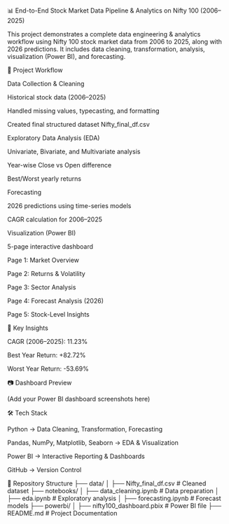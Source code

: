 📊 End-to-End Stock Market Data Pipeline & Analytics on Nifty 100 (2006–2025)

This project demonstrates a complete data engineering & analytics workflow using Nifty 100 stock market data from 2006 to 2025, along with 2026 predictions.
It includes data cleaning, transformation, analysis, visualization (Power BI), and forecasting.

🚀 Project Workflow

Data Collection & Cleaning

Historical stock data (2006–2025)

Handled missing values, typecasting, and formatting

Created final structured dataset Nifty_final_df.csv

Exploratory Data Analysis (EDA)

Univariate, Bivariate, and Multivariate analysis

Year-wise Close vs Open difference

Best/Worst yearly returns

Forecasting

2026 predictions using time-series models

CAGR calculation for 2006–2025

Visualization (Power BI)

5-page interactive dashboard

Page 1: Market Overview

Page 2: Returns & Volatility

Page 3: Sector Analysis

Page 4: Forecast Analysis (2026)

Page 5: Stock-Level Insights

📌 Key Insights

CAGR (2006–2025): 11.23%

Best Year Return: +82.72%

Worst Year Return: -53.69%

📷 Dashboard Preview

(Add your Power BI dashboard screenshots here)

🛠️ Tech Stack

Python → Data Cleaning, Transformation, Forecasting

Pandas, NumPy, Matplotlib, Seaborn → EDA & Visualization

Power BI → Interactive Reporting & Dashboards

GitHub → Version Control

📂 Repository Structure
├── data/
│   ├── Nifty_final_df.csv         # Cleaned dataset
├── notebooks/
│   ├── data_cleaning.ipynb        # Data preparation
│   ├── eda.ipynb                  # Exploratory analysis
│   ├── forecasting.ipynb          # Forecast models
├── powerbi/
│   ├── nifty100_dashboard.pbix    # Power BI file
├── README.md                      # Project Documentation


